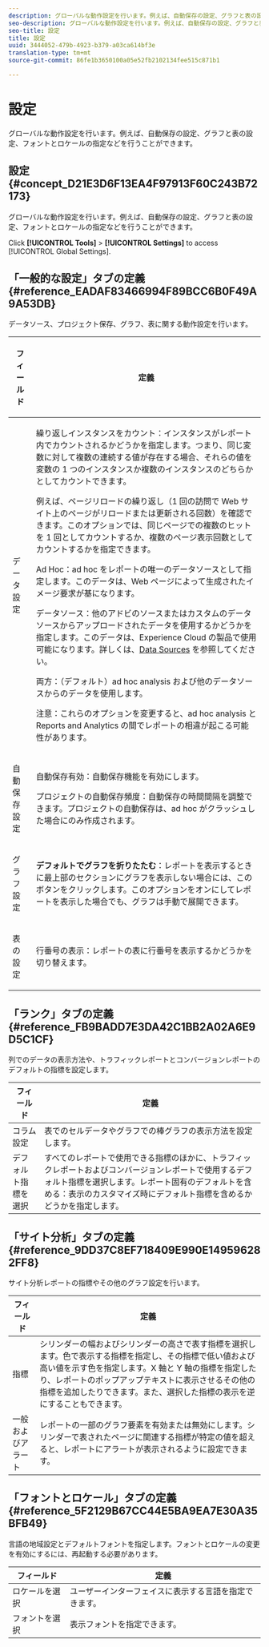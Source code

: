 ```yaml
---
description: グローバルな動作設定を行います。例えば、自動保存の設定、グラフと表の設定、フォントとロケールの指定などを行うことができます。
seo-description: グローバルな動作設定を行います。例えば、自動保存の設定、グラフと表の設定、フォントとロケールの指定などを行うことができます。
seo-title: 設定
title: 設定
uuid: 3444052-479b-4923-b379-a03ca614bf3e
translation-type: tm+mt
source-git-commit: 86fe1b3650100a05e52fb2102134fee515c871b1

---
```



# 設定

グローバルな動作設定を行います。例えば、自動保存の設定、グラフと表の設定、フォントとロケールの指定などを行うことができます。

## 設定 {#concept_D21E3D6F13EA4F97913F60C243B72173}

グローバルな動作設定を行います。例えば、自動保存の設定、グラフと表の設定、フォントとロケールの指定などを行うことができます。

Click **[!UICONTROL Tools]** &gt; **[!UICONTROL Settings]** to access [!UICONTROL Global Settings].

## 「一般的な設定」タブの定義{#reference_EADAF83466994F89BCC6B0F49A9A53DB}

データソース、プロジェクト保存、グラフ、表に関する動作設定を行います。

<!-- 

r_dsc_general_settings.xml

 -->

<table id="table_C18A0F1C9E214EB585A29801BA2400F8"> 
 <thead> 
  <tr> 
   <th colname="col1" class="entry"> <p>フィールド </p> </th> 
   <th colname="col2" class="entry"> <p>定義 </p> </th> 
  </tr> 
 </thead>
 <tbody> 
  <tr> 
   <td colname="col1"> <p> データ設定 </p> </td> 
   <td colname="col2"> <p> <span class="uicontrol">繰り返しインスタンスをカウント</span>：インスタンスがレポート内でカウントされるかどうかを指定します。つまり、同じ変数に対して複数の連続する値が存在する場合、それらの値を変数の 1 つのインスタンスか複数のインスタンスのどちらかとしてカウントできます。 </p> <p>例えば、ページリロードの繰り返し（1 回の訪問で Web サイト上のページがリロードまたは更新される回数）を確認できます。このオプションでは、同じページでの複数のヒットを 1 回としてカウントするか、複数のページ表示回数としてカウントするかを指定できます。 </p> <p> <span class="uicontrol"><span class="keyword">Ad Hoc</span></span>：<span class="keyword">ad hoc</span> をレポートの唯一のデータソースとして指定します。このデータは、Web ページによって生成されたイメージ要求が基になります。 </p> <p> <span class="uicontrol"><span class="keyword">データソース</span></span>：他のアドビのソースまたはカスタムのデータソースからアップロードされたデータを使用するかどうかを指定します。このデータは、<span class="keyword">Experience Cloud</span> の製品で使用可能になります。詳しくは、<a href="https://marketing.adobe.com/resources/help/en_US/sc/datasources/index.html" scope="external" format="html">Data Sources</a> を参照してください。 </p> <p> <span class="uicontrol">両方</span>：（デフォルト）<span class="keyword">ad hoc analysis</span> および他のデータソースからのデータを使用します。 </p> <p>注意：これらのオプションを変更すると、<span class="keyword">ad hoc analysis</span> と <span class="keyword">Reports and Analytics</span> の間でレポートの相違が起こる可能性があります。 </p> </td> 
  </tr> 
  <tr> 
   <td colname="col1"> <p> 自動保存設定 </p> </td> 
   <td colname="col2"> <p> <span class="uicontrol">自動保存有効</span>：自動保存機能を有効にします。 </p> <p> <span class="uicontrol">プロジェクトの自動保存頻度</span>：自動保存の時間間隔を調整できます。プロジェクトの自動保存は、ad hoc がクラッシュした場合にのみ作成されます。 </p> </td> 
  </tr> 
  <tr> 
   <td colname="col1"> <p> グラフ設定 </p> </td> 
   <td colname="col2"> <p><b>デフォルトでグラフを折りたたむ</b>：レポートを表示するときに最上部のセクションにグラフを表示しない場合には、このボタンをクリックします。このオプションをオンにしてレポートを表示した場合でも、グラフは手動で展開できます。 </p> </td> 
  </tr> 
  <tr> 
   <td colname="col1"> <p> 表の設定 </p> </td> 
   <td colname="col2"> <p> <span class="uicontrol">行番号の表示</span>：レポートの表に行番号を表示するかどうかを切り替えます。 </p> </td> 
  </tr> 
 </tbody> 
</table>

## 「ランク」タブの定義{#reference_FB9BADD7E3DA42C1BB2A02A6E9D5C1CF}

列でのデータの表示方法や、トラフィックレポートとコンバージョンレポートのデフォルトの指標を設定します。

<!-- 

r_dsc_ranked_tab.xml

 -->

| フィールド | 定義 |
|--- |--- |
| コラム設定 | 表でのセルデータやグラフでの棒グラフの表示方法を設定します。 |
| デフォルト指標を選択 | すべてのレポートで使用できる指標のほかに、トラフィックレポートおよびコンバージョンレポートで使用するデフォルト指標を選択します。レポート固有のデフォルトを含める：表示のカスタマイズ時にデフォルト指標を含めるかどうかを指定します。 |

## 「サイト分析」タブの定義{#reference_9DD37C8EF718409E990E149596282FF8}

サイト分析レポートの指標やその他のグラフ設定を行います。

<!-- 

r_dsc_site_analysis_tab.xml

 -->

| フィールド | 定義 |
|--- |--- |
| 指標 | シリンダーの幅およびシリンダーの高さで表す指標を選択します。色で表示する指標を指定し、その指標で低い値および高い値を示す色を指定します。X 軸と Y 軸の指標を指定したり、レポートのポップアップテキストに表示させるその他の指標を追加したりできます。また、選択した指標の表示を逆にすることもできます。 |
| 一般およびアラート | レポートの一部のグラフ要素を有効または無効にします。シリンダーで表されたページに関連する指標が特定の値を超えると、レポートにアラートが表示されるように設定できます。 |

## 「フォントとロケール」タブの定義{#reference_5F2129B67CC44E5BA9EA7E30A35BFB49}

言語の地域設定とデフォルトフォントを指定します。フォントとロケールの変更を有効にするには、再起動する必要があります。

<!-- 

r_dsc_font_locale.xml

 -->

| フィールド | 定義 |
|--- |--- |
| ロケールを選択 | ユーザーインターフェイスに表示する言語を指定できます。 |
| フォントを選択 | 表示フォントを指定できます。 |